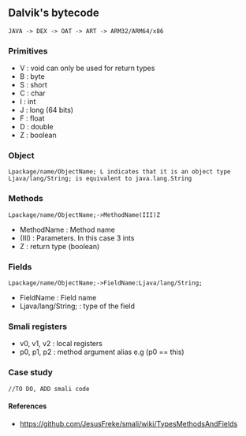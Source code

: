 ## Dalvik's bytecode

```
JAVA -> DEX -> OAT -> ART -> ARM32/ARM64/x86
```

### Primitives 
- V : void can only be used for return types
- B : byte
- S : short
- C : char
- I : int
- J : long (64 bits)
- F : float
- D : double
- Z : boolean

### Object
```
Lpackage/name/ObjectName; L indicates that it is an object type
Ljava/lang/String; is equivalent to java.lang.String
````
### Methods
```
Lpackage/name/ObjectName;->MethodName(III)Z
```
- MethodName : Method name
- (III) : Parameters. In this case 3 ints
- Z : return type (boolean)

### Fields
```
Lpackage/name/ObjectName;->FieldName:Ljava/lang/String;
```
- FieldName : Field name
- Ljava/lang/String; : type of the field

### Smali registers
- v0, v1, v2 : local registers
- p0, p1, p2 : method argument alias e.g (p0 == this)

### Case study
```
//TO DO, ADD smali code
```

#### References
- https://github.com/JesusFreke/smali/wiki/TypesMethodsAndFields

